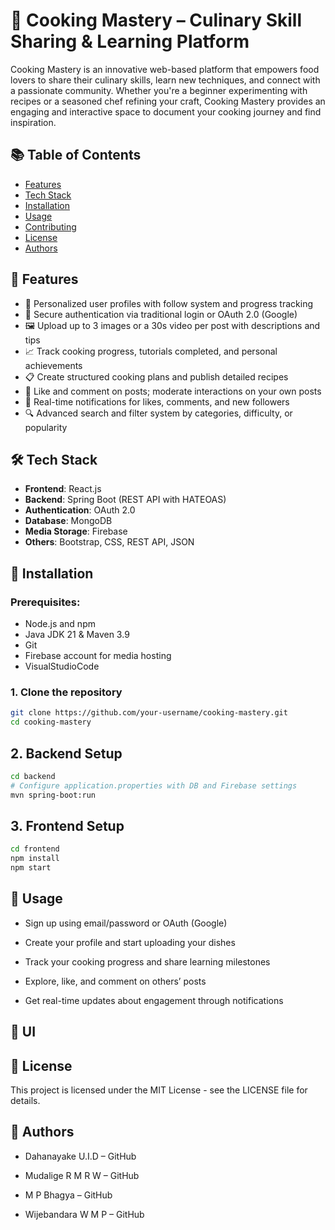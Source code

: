 # 🍳 Cooking Mastery – Culinary Skill Sharing & Learning Platform

Cooking Mastery is an innovative web-based platform that empowers food lovers to share their culinary skills, learn new techniques, and connect with a passionate community. Whether you're a beginner experimenting with recipes or a seasoned chef refining your craft, Cooking Mastery provides an engaging and interactive space to document your cooking journey and find inspiration.

## 📚 Table of Contents

- [Features](#-features)
- [Tech Stack](#-tech-stack)
- [Installation](#-installation)
- [Usage](#-usage)
- [Contributing](#-contributing)
- [License](#-license)
- [Authors](#-authors)

## 🌟 Features

- 👤 Personalized user profiles with follow system and progress tracking
- 🔐 Secure authentication via traditional login or OAuth 2.0 (Google)
- 🖼️ Upload up to 3 images or a 30s video per post with descriptions and tips
- 📈 Track cooking progress, tutorials completed, and personal achievements
- 📋 Create structured cooking plans and publish detailed recipes
- 💬 Like and comment on posts; moderate interactions on your own posts
- 🔔 Real-time notifications for likes, comments, and new followers
- 🔍 Advanced search and filter system by categories, difficulty, or popularity

  
## 🛠️ Tech Stack

- **Frontend**: React.js
- **Backend**: Spring Boot (REST API with HATEOAS)
- **Authentication**: OAuth 2.0
- **Database**: MongoDB
- **Media Storage**: Firebase
- **Others**: Bootstrap, CSS, REST API, JSON

## 🔧 Installation

### Prerequisites:
- Node.js and npm
- Java JDK 21 & Maven 3.9
- Git
- Firebase account for media hosting
- VisualStudioCode

### 1. Clone the repository
```bash
git clone https://github.com/your-username/cooking-mastery.git
cd cooking-mastery
```
## 2. Backend Setup
```bash
cd backend
# Configure application.properties with DB and Firebase settings
mvn spring-boot:run
```
## 3. Frontend Setup
```bash
cd frontend
npm install
npm start
```

## 🚀 Usage
   - Sign up using email/password or OAuth (Google)

   - Create your profile and start uploading your dishes

   - Track your cooking progress and share learning milestones

   - Explore, like, and comment on others’ posts

   - Get real-time updates about engagement through notifications


## 📸 UI



## 📄 License
This project is licensed under the MIT License - see the LICENSE file for details.

## 👥 Authors
 - Dahanayake U.I.D – GitHub

 - Mudalige R M R W – GitHub

 - M P Bhagya – GitHub

 - Wijebandara W M P – GitHub
